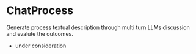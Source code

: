 # ChatProcess
Generate process textual description through multi turn LLMs discussion and evalute the outcomes.
  - under consideration
